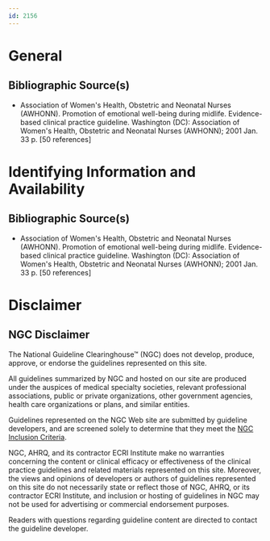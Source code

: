 ```yaml
---
id: 2156
---
```


# General

## Bibliographic Source(s)

- Association of Women's Health, Obstetric and Neonatal Nurses (AWHONN). Promotion of emotional well-being during midlife. Evidence-based clinical practice guideline. Washington (DC): Association of Women's Health, Obstetric and Neonatal Nurses (AWHONN); 2001 Jan. 33 p. [50 references]

# Identifying Information and Availability

## Bibliographic Source(s)

- Association of Women's Health, Obstetric and Neonatal Nurses (AWHONN). Promotion of emotional well-being during midlife. Evidence-based clinical practice guideline. Washington (DC): Association of Women's Health, Obstetric and Neonatal Nurses (AWHONN); 2001 Jan. 33 p. [50 references]

# Disclaimer

## NGC Disclaimer

The National Guideline Clearinghouse™ (NGC) does not develop, produce, approve, or endorse the guidelines represented on this site.

All guidelines summarized by NGC and hosted on our site are produced under the auspices of medical specialty societies, relevant professional associations, public or private organizations, other government agencies, health care organizations or plans, and similar entities.

Guidelines represented on the NGC Web site are submitted by guideline developers, and are screened solely to determine that they meet the [NGC Inclusion Criteria](/help-and-about/summaries/inclusion-criteria).

NGC, AHRQ, and its contractor ECRI Institute make no warranties concerning the content or clinical efficacy or effectiveness of the clinical practice guidelines and related materials represented on this site. Moreover, the views and opinions of developers or authors of guidelines represented on this site do not necessarily state or reflect those of NGC, AHRQ, or its contractor ECRI Institute, and inclusion or hosting of guidelines in NGC may not be used for advertising or commercial endorsement purposes.

Readers with questions regarding guideline content are directed to contact the guideline developer.

